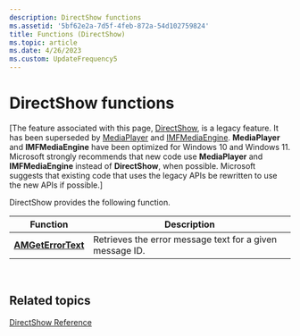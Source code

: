 ```yaml
---
description: DirectShow functions
ms.assetid: '5bf62e2a-7d5f-4feb-872a-54d102759824'
title: Functions (DirectShow)
ms.topic: article
ms.date: 4/26/2023
ms.custom: UpdateFrequency5
---
```


# DirectShow functions

\[The feature associated with this page, [DirectShow](/windows/win32/directshow/directshow), is a legacy feature. It has been superseded by [MediaPlayer](/uwp/api/Windows.Media.Playback.MediaPlayer) and [IMFMediaEngine](/windows/win32/api/mfmediaengine/nn-mfmediaengine-imfmediaengine). **MediaPlayer** and **IMFMediaEngine** have been optimized for Windows 10 and Windows 11. Microsoft strongly recommends that new code use **MediaPlayer** and **IMFMediaEngine** instead of **DirectShow**, when possible. Microsoft suggests that existing code that uses the legacy APIs be rewritten to use the new APIs if possible.\]

DirectShow provides the following function.



| Function                                 | Description                                              |
|------------------------------------------|----------------------------------------------------------|
| [**AMGetErrorText**](/windows/win32/api/errors/nf-errors-amgeterrortexta) | Retrieves the error message text for a given message ID. |



 

## Related topics

<dl> <dt>

[DirectShow Reference](directshow-reference.md)
</dt> </dl>

 

 
